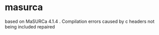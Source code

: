 # masurca
based on MaSURCa 4.1.4 .  Compilation errors caused by c headers not being included repaired

